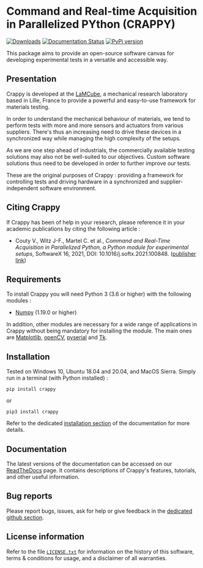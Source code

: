 Command and Real-time Acquisition in Parallelized PYthon (CRAPPY)
=================================================================

[![Downloads](https://pepy.tech/badge/crappy)](https://pepy.tech/project/crappy)
[![Documentation Status](https://readthedocs.org/projects/crappy/badge/?version=latest)](https://crappy.readthedocs.io/en/latest/?badge=latest)
[![PyPi version](https://badgen.net/pypi/v/crappy/)](https://pypi.org/project/crappy)

This package aims to provide an open-source software canvas for developing 
experimental tests in a versatile and accessible way.

Presentation
------------

Crappy is developed at the [LaMCube](https://lamcube.univ-lille.fr/), a
mechanical research laboratory based in Lille, France to provide a powerful and
easy-to-use framework for materials testing.

In order to understand the mechanical behaviour of materials, we tend to perform
tests with more and more sensors and actuators from various suppliers. There's
thus an increasing need to drive these devices in a synchronized way while
managing the high complexity of the setups.

As we are one step ahead of industrials, the commercially available testing
solutions may also not be well-suited to our objectives. Custom software
solutions thus need to be developed in order to further improve our tests.

These are the original purposes of Crappy : providing a framework for
controlling tests and driving hardware in a synchronized and
supplier-independent software environment.

Citing Crappy
-------------

If Crappy has been of help in your research, please reference it in your 
academic publications by citing the following article :

- Couty V., Witz J-F., Martel C. et al., *Command and Real-Time Acquisition in 
Parallelized Python, a Python module for experimental setups*, SoftwareX 16, 
2021, DOI: 10.1016/j.softx.2021.100848. 
([publisher link](https://www.sciencedirect.com/science/article/pii/S2352711021001278))

Requirements
------------

To install Crappy you will need Python 3 (3.6 or higher) with the following 
modules :
- [Numpy](https://numpy.org/) (1.19.0 or higher)

In addition, other modules are necessary for a wide range of applications in Crappy 
without being mandatory for installing the module. The main ones are [Matplotlib](https://matplotlib.org/),
[openCV](https://opencv.org/), [pyserial](https://pypi.org/project/pyserial/)
and [Tk](https://docs.python.org/3/library/tkinter.html).

Installation
------------

Tested on Windows 10, Ubuntu 18.04 and 20.04, and MacOS Sierra.
Simply run in a terminal (with Python installed) :

    pip install crappy

or

    pip3 install crappy

Refer to the dedicated [installation section](https://crappy.readthedocs.io/en/latest/installation.html) 
of the documentation for more details.

Documentation
-------------

The latest versions of the documentation can be accessed on our
[ReadTheDocs](https://crappy.readthedocs.io/) page. It contains descriptions of
Crappy's features, tutorials, and other useful information.

Bug reports
-----------

Please report bugs, issues, ask for help or give feedback in the [dedicated github section](https://github.com/LaboratoireMecaniqueLille/crappy/issues).

License information
-------------------

Refer to the file [``LICENSE.txt``](https://github.com/LaboratoireMecaniqueLille/crappy/blob/master/LICENSE) 
for information on the history of this software, terms & conditions for usage, 
and a disclaimer of all warranties.
